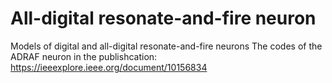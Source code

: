# All-digital resonate-and-fire neuron
Models of digital and all-digital resonate-and-fire neurons
The codes of the ADRAF neuron in the publishcation: https://ieeexplore.ieee.org/document/10156834
